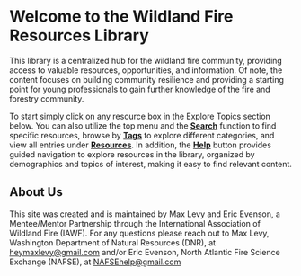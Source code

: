 # Welcome to the Wildland Fire Resources Library

This library is a centralized hub for the wildland fire community, providing access to valuable resources, opportunities, and information. Of note, the content focuses on building community resilience and providing a starting point for young professionals to gain further knowledge of the fire and forestry community.

To start simply click on any resource box in the Explore Topics section below. You can also utilize the top menu and the [**Search**](/search/) function to find specific resources, browse by [**Tags**](/tags/) to explore different categories, and view all entries under [**Resources**](/posts/). In addition, the [**Help**](/help) button provides guided navigation to explore resources in the library, organized by demographics and topics of interest, making it easy to find relevant content.

<!--more-->

## About Us
This site was created and is maintained by Max Levy and Eric Evenson, a Mentee/Mentor Partnership through the International Association of Wildland Fire (IAWF). For any questions please reach out to Max Levy, Washington Department of Natural Resources (DNR), at heymaxlevy@gmail.com and/or Eric Evenson, North Atlantic Fire Science Exchange (NAFSE), at NAFSEhelp@gmail.com


